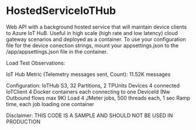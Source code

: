 # HostedServiceIoTHub
Web API with a  background hosted service that will maintain device clients to Azure IoT HuB. Useful in high scale (high rate and low latency) cloud gateway scenarios and deployed as a container. To use your configuration file for the device conection strings, mount your appsettings.json to the /app/appsettings.json file in the container.

Load Test Observations:

IoT Hub Metric (Telemetry messages sent, Count):
11.52K messages 

Configuration:
IoTHub    S3, 32 Partitions, 2 TPUnits
Devices    4  connected
IoTClient  4  Docker containers each connecting to one DeviceId (Nw Outbound flows max 9K)
Load       4  JMeter jobs, 500 threads each, 1 sec Ramp time, each job loading one container 



Disclaimer:
THIS CODE IS A SAMPLE AND SHOULD NOT BE USED IN PRODUCTION
